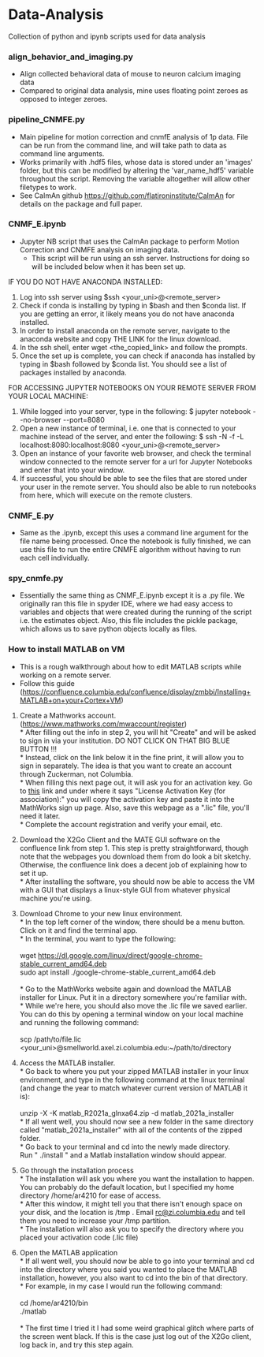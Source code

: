 # Data-Analysis
Collection of python and ipynb scripts used for data analysis

### align_behavior_and_imaging.py
  * Align collected behavioral data of mouse to neuron calcium imaging data
  * Compared to original data analysis, mine uses floating point zeroes as opposed to integer zeroes.
  
### pipeline_CNMFE.py
  * Main pipeline for motion correction and cnmfE analysis of 1p data. File can be run from the command line, and will take path to data as command line arguments.
  * Works primarily with .hdf5 files, whose data is stored under an 'images' folder, but this can be modified by altering the 'var_name_hdf5' variable throughout the script. Removing the variable altogether will allow other filetypes to work.
  * See CaImAn github <https://github.com/flatironinstitute/CaImAn> for details on the package and full paper.

### CNMF_E.ipynb
  * Jupyter NB script that uses the CaImAn package to perform Motion Correction and CNMFE analysis on imaging data.
    * This script will be run using an ssh server. Instructions for doing so will be included below when it has been set up. 
  
  IF YOU DO NOT HAVE ANACONDA INSTALLED:
  1. Log into ssh server using $ssh <your_uni>@<remote_server>
  2. Check if conda is installing by typing in $bash and then $conda list. If you are getting an error, it likely means you do not have anaconda installed.
  3. In order to install anaconda on the remote server, navigate to the anaconda website and copy THE LINK for the linux download.
  4. In the ssh shell, enter wget <the_copied_link> and follow the prompts.
  5. Once the set up is complete, you can check if anaconda has installed by typing in $bash followed by $conda list. You should see a list of packages installed by anaconda.

  FOR ACCESSING JUPYTER NOTEBOOKS ON YOUR REMOTE SERVER FROM YOUR LOCAL MACHINE:
  1. While logged into your server, type in the following: $ jupyter notebook --no-browser --port=8080
  2. Open a new instance of terminal, i.e. one that is connected to your machine instead of the server, and enter the following: $ ssh -N -f -L localhost:8080:localhost:8080 <your_uni>@<remote_server>
  3. Open an instance of your favorite web browser, and check the terminal window connected to the remote server for a url for Jupyter Notebooks and enter that into your window.
  4. If successful, you should be able to see the files that are stored under your user in the remote server. You should also be able to run notebooks from here, which will execute on the remote clusters.

### CNMF_E.py
  - Same as the .ipynb, except this uses a command line argument for the file name being processed. Once the notebook is fully finished, we can use this file to run the entire CNMFE algorithm without having to run each cell individually.

  
### spy_cnmfe.py
  - Essentially the same thing as CNMF_E.ipynb except it is a .py file. We originally ran this file in spyder IDE, where we had easy access to variables and objects that were created during the running of the script i.e. the estimates object. Also, this file includes the pickle package, which allows us to save python objects locally as files.


### How to install MATLAB on VM
  - This is a rough walkthrough about how to edit MATLAB scripts while working on a remote server.
  - Follow this guide (https://confluence.columbia.edu/confluence/display/zmbbi/Installing+MATLAB+on+your+Cortex+VM)
  1. Create a Mathworks account. (https://www.mathworks.com/mwaccount/register)<br/>
    * After filling out the info in step 2, you will hit "Create" and will be asked to sign in via your institution. DO NOT CLICK ON THAT BIG BLUE BUTTON !!!<br/>
    * Instead, click on the link below it in the fine print, it will allow you to sign in separately. The idea is that you want to create an account through        Zuckerman, not Columbia.<br/>
    * When filling this next page out, it will ask you for an activation key. Go to [this](https://internal.zi.columbia.edu/sites/default/files/content/zi_matlab_concurrent.txt) link and under where it says "License Activation Key (for association):" you will copy the activation key and paste it into the MathWorks sign up page. Also, save this webpage as a ".lic" file, you'll need it later.<br/>
    * Complete the account registration and verify your email, etc.<br/>
  
  2. Download the X2Go Client and the MATE GUI software on the confluence link from step 1. This step is pretty straightforward, though note that the webpages you download them from do look a bit sketchy. Otherwise, the confluence link does a decent job of explaining how to set it up.<br/>
    * After installing the software, you should now be able to access the VM with a GUI that displays a linux-style GUI from whatever physical machine you're using.
  
  3. Download Chrome to your new linux environment.<br/>
    * In the top left corner of the window, there should be a menu button. Click on it and find the terminal app. <br/>
    * In the terminal, you want to type the following:<br/><br/>
    wget https://dl.google.com/linux/direct/google-chrome-stable_current_amd64.deb<br/>
    sudo apt install ./google-chrome-stable_current_amd64.deb<br/><br/>
    * Go to the MathWorks website again and download the MATLAB installer for Linux. Put it in a directory somewhere you're familiar with.<br/>
    * While we're here, you should also move the .lic file we saved earlier. You can do this by opening a terminal window on your local machine and running the following command:<br/><br/>
    scp /path/to/file.lic <your_uni>@smellworld.axel.zi.columbia.edu:~/path/to/directory

  4. Access the MATLAB installer.<br/>
    * Go back to where you put your zipped MATLAB installer in your linux environment, and type in the following command at the linux terminal (and change the year to match whatever current version of MATLAB it is):<br/><br/>
    unzip -X -K matlab_R2021a_glnxa64.zip -d matlab_2021a_installer<br/>
    * If all went well, you should now see a new folder in the same directory called "matlab_2021a_installer" with all of the contents of the zipped folder.<br/>
    * Go back to your terminal and cd into the newly made directory.<br/>
    Run " ./install " and a Matlab installation window should appear.
    
  5. Go through the installation process<br/>
    * The installation will ask you where you want the installation to happen. You can probably do the default location, but I specified my home directory /home/ar4210 for ease of access.<br/>
    * After this window, it might tell you that there isn't enough space on your disk, and the location is /tmp . Email rc@zi.columbia.edu and tell them you need to increase your /tmp partition.<br/>
    * The installation will also ask you to specify the directory where you placed your activation code  (.lic file)
  
  6. Open the MATLAB application<br/>
    * If all went well, you should now be able to go into your terminal and cd into the directory where you said you wanted to place the MATLAB installation, however, you also want to cd into the bin of that directory.<br/>
    * For example, in my case I would run the following command:<br/><br/>
    cd /home/ar4210/bin<br/>
    ./matlab<br/><br/>
    * The first time I tried it I had some weird graphical glitch where parts of the screen went black. If this is the case just log out of the X2Go client, log back in, and try this step again.
    



